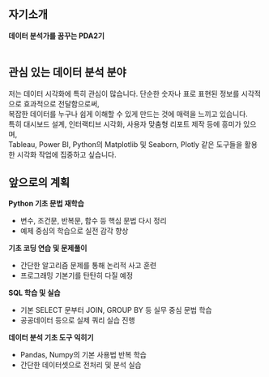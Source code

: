 ## 자기소개
**데이터 분석가를 꿈꾸는 PDA2기**<br><br>
## 관심 있는 데이터 분석 분야

저는 데이터 시각화에 특히 관심이 많습니다. 단순한 숫자나 표로 표현된 정보를 시각적으로 효과적으로 전달함으로써,<br>
복잡한 데이터를 누구나 쉽게 이해할 수 있게 만드는 것에 매력을 느끼고 있습니다.<br>
특히 대시보드 설계, 인터랙티브 시각화, 사용자 맞춤형 리포트 제작 등에 흥미가 있으며,<br>
Tableau, Power BI, Python의 Matplotlib 및 Seaborn, Plotly 같은 도구들을 활용한 시각화 작업에 집중하고 싶습니다.

## 앞으로의 계획
**Python 기초 문법 재학습**<br>
* 변수, 조건문, 반복문, 함수 등 핵심 문법 다시 정리
* 예제 중심의 학습으로 실전 감각 향상

**기초 코딩 연습 및 문제풀이**<br>
* 간단한 알고리즘 문제를 통해 논리적 사고 훈련
* 프로그래밍 기본기를 탄탄히 다질 예정

**SQL 학습 및 실습**<br>
* 기본 SELECT 문부터 JOIN, GROUP BY 등 실무 중심 문법 학습
* 공공데이터 등으로 실제 쿼리 실습 진행

**데이터 분석 기초 도구 익히기**<br>
* Pandas, Numpy의 기본 사용법 반복 학습
* 간단한 데이터셋으로 전처리 및 분석 실습
